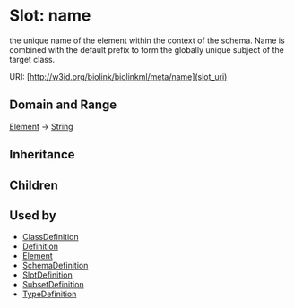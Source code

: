 # Slot: name


the unique name of the element within the context of the schema.  Name is combined with the default prefix to form the globally unique subject of the target class.

URI: [http://w3id.org/biolink/biolinkml/meta/name](slot_uri)
## Domain and Range

[Element](Element.md) -> [String](String.md)
## Inheritance

## Children

## Used by

 * [ClassDefinition](ClassDefinition.md)
 * [Definition](Definition.md)
 * [Element](Element.md)
 * [SchemaDefinition](SchemaDefinition.md)
 * [SlotDefinition](SlotDefinition.md)
 * [SubsetDefinition](SubsetDefinition.md)
 * [TypeDefinition](TypeDefinition.md)
